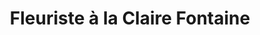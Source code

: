 ---
title: "Fleuriste à la Claire Fontaine"
url: /becancour/fleuriste-a-la-claire-fontaine/
shop: florist
---